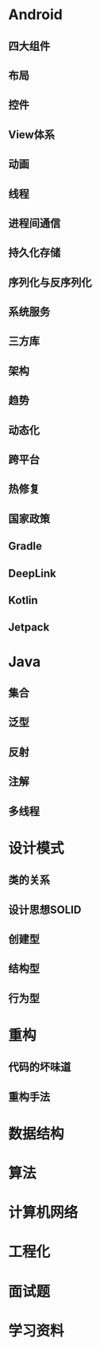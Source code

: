 # Android

## 四大组件

## 布局

## 控件

## View体系

## 动画

## 线程

## 进程间通信

## 持久化存储

## 序列化与反序列化

## 系统服务

## 三方库

## 架构

## 趋势

## 动态化

## 跨平台

## 热修复

## 国家政策

## Gradle

## DeepLink

## Kotlin

## Jetpack

# Java

## 集合

## 泛型

## 反射

## 注解

## 多线程


# 设计模式

## 类的关系

## 设计思想SOLID

## 创建型

## 结构型

## 行为型

# 重构

## 代码的坏味道

## 重构手法

# 数据结构



# 算法



# 计算机网络



# 工程化

# 面试题

# 学习资料

